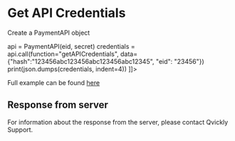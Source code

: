 # Get API Credentials

<tabs>
    <tab title="%code-json%">
<code-block lang="json">
<![CDATA[
{
    "credentials": {
        "id": "%MERCHANT_ID%",
        "hash": "57d2dfa80914e9668d91862836e893249fba62bfaa4ca603c84ffdc903a0e66c8b1aa44060fd586a47b98b1877a071e00fb817d872508c5b5a2ac8e5bbad50fa",
        "version": "%API_VERSION%",
        "client": "%CLIENT_NAME%",
        "language": "sv",
        "time": 1714944786.554058
    },
    "data": {
        "hash": "123456abc123456abc123456abc12345",
        "eid": "23456"
    },
    "function": "getAPICredentials"
}
]]>
</code-block>
    </tab>

  <tab title="%code-python%">
<code-block lang="Python">
<![CDATA[
from PaymentAPI import PaymentAPI

# Create a PaymentAPI object
api = PaymentAPI(eid, secret)
credentials = api.call(function="getAPICredentials", data={"hash":"123456abc123456abc123456abc12345", "eid": "23456"})
print(json.dumps(credentials, indent=4))
]]>
</code-block>

Full example can be found [here](https://github.com/Billmate/QvicklyAPISamples/blob/main/Python/examples/PaymentAPI/getAPICredentials.py)

  </tab>
</tabs>

## Response from server
For information about the response from the server, please contact Qvickly Support.

<include from="Snippets-Examples.md" element-id="snippet-footer"></include>